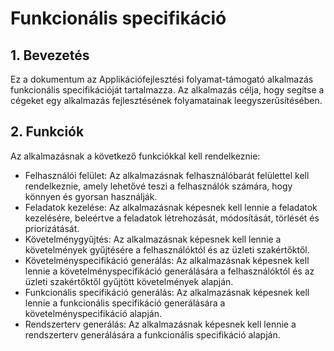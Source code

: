 # Funkcionális specifikáció

## 1. Bevezetés
Ez a dokumentum az Applikációfejlesztési folyamat-támogató alkalmazás funkcionális specifikációját tartalmazza. Az alkalmazás célja, hogy segítse a cégeket egy alkalmazás fejlesztésének folyamatainak leegyszerűsítésében.

## 2. Funkciók

Az alkalmazásnak a következő funkciókkal kell rendelkeznie:

 - Felhasználói felület: Az alkalmazásnak felhasználóbarát felülettel kell rendelkeznie, amely lehetővé teszi a felhasználók számára, hogy könnyen és gyorsan használják.
 - Feladatok kezelése: Az alkalmazásnak képesnek kell lennie a feladatok kezelésére, beleértve a feladatok létrehozását, módosítását, törlését és priorizátását.
 - Követelménygyűjtés: Az alkalmazásnak képesnek kell lennie a követelmények gyűjtésére a felhasználóktól és az üzleti szakértőktől.
 - Követelményspecifikáció generálás: Az alkalmazásnak képesnek kell lennie a követelményspecifikáció generálására a felhasználóktól és az üzleti szakértőktől gyűjtött követelmények alapján.
 - Funkcionális specifikáció generálás: Az alkalmazásnak képesnek kell lennie a funkcionális specifikáció generálására a követelményspecifikáció alapján.
 - Rendszerterv generálás: Az alkalmazásnak képesnek kell lennie a rendszerterv generálására a funkcionális specifikáció alapján.